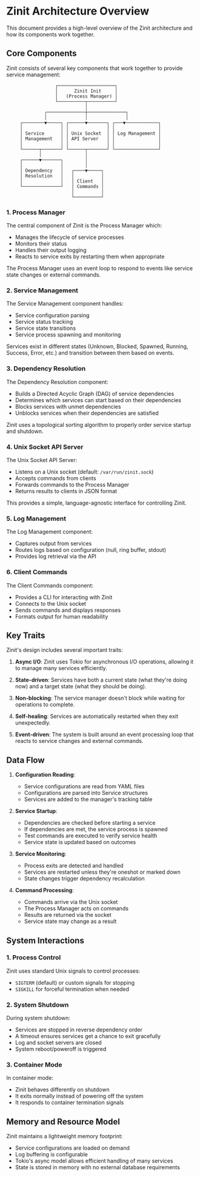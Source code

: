 # Zinit Architecture Overview

This document provides a high-level overview of the Zinit architecture and how its components work together.

## Core Components

Zinit consists of several key components that work together to provide service management:

```
                  ┌─────────────────────┐
                  │      Zinit Init     │
                  │   (Process Manager) │
                  └──────────┬──────────┘
                             │
              ┌──────────────┼──────────────┐
              │              │              │
     ┌────────▼─────┐ ┌──────▼───────┐ ┌───▼────────────┐
     │              │ │              │ │                │
     │ Service      │ │ Unix Socket  │ │ Log Management │
     │ Management   │ │ API Server   │ │                │
     │              │ │              │ │                │
     └──────┬───────┘ └──────┬───────┘ └────────────────┘
            │                │
     ┌──────▼───────┐        │
     │              │        │
     │ Dependency   │   ┌────▼─────┐
     │ Resolution   │   │          │
     │              │   │ Client   │
     └──────────────┘   │ Commands │
                        │          │
                        └──────────┘
```

### 1. Process Manager

The central component of Zinit is the Process Manager which:
- Manages the lifecycle of service processes
- Monitors their status
- Handles their output logging
- Reacts to service exits by restarting them when appropriate

The Process Manager uses an event loop to respond to events like service state changes or external commands.

### 2. Service Management

The Service Management component handles:
- Service configuration parsing
- Service status tracking
- Service state transitions
- Service process spawning and monitoring

Services exist in different states (Unknown, Blocked, Spawned, Running, Success, Error, etc.) and transition between them based on events.

### 3. Dependency Resolution

The Dependency Resolution component:
- Builds a Directed Acyclic Graph (DAG) of service dependencies
- Determines which services can start based on their dependencies
- Blocks services with unmet dependencies
- Unblocks services when their dependencies are satisfied

Zinit uses a topological sorting algorithm to properly order service startup and shutdown.

### 4. Unix Socket API Server

The Unix Socket API Server:
- Listens on a Unix socket (default: `/var/run/zinit.sock`)
- Accepts commands from clients
- Forwards commands to the Process Manager
- Returns results to clients in JSON format

This provides a simple, language-agnostic interface for controlling Zinit.

### 5. Log Management

The Log Management component:
- Captures output from services
- Routes logs based on configuration (null, ring buffer, stdout)
- Provides log retrieval via the API

### 6. Client Commands

The Client Commands component:
- Provides a CLI for interacting with Zinit
- Connects to the Unix socket
- Sends commands and displays responses
- Formats output for human readability

## Key Traits

Zinit's design includes several important traits:

1. **Async I/O**: Zinit uses Tokio for asynchronous I/O operations, allowing it to manage many services efficiently.

2. **State-driven**: Services have both a current state (what they're doing now) and a target state (what they should be doing).

3. **Non-blocking**: The service manager doesn't block while waiting for operations to complete.

4. **Self-healing**: Services are automatically restarted when they exit unexpectedly.

5. **Event-driven**: The system is built around an event processing loop that reacts to service changes and external commands.

## Data Flow

1. **Configuration Reading**:
   - Service configurations are read from YAML files
   - Configurations are parsed into Service structures
   - Services are added to the manager's tracking table

2. **Service Startup**:
   - Dependencies are checked before starting a service
   - If dependencies are met, the service process is spawned
   - Test commands are executed to verify service health
   - Service state is updated based on outcomes

3. **Service Monitoring**:
   - Process exits are detected and handled
   - Services are restarted unless they're oneshot or marked down
   - State changes trigger dependency recalculation

4. **Command Processing**:
   - Commands arrive via the Unix socket
   - The Process Manager acts on commands
   - Results are returned via the socket
   - Service state may change as a result

## System Interactions

### 1. Process Control
Zinit uses standard Unix signals to control processes:
- `SIGTERM` (default) or custom signals for stopping
- `SIGKILL` for forceful termination when needed

### 2. System Shutdown
During system shutdown:
- Services are stopped in reverse dependency order
- A timeout ensures services get a chance to exit gracefully
- Log and socket servers are closed
- System reboot/poweroff is triggered

### 3. Container Mode
In container mode:
- Zinit behaves differently on shutdown
- It exits normally instead of powering off the system
- It responds to container termination signals

## Memory and Resource Model

Zinit maintains a lightweight memory footprint:
- Service configurations are loaded on demand
- Log buffering is configurable
- Tokio's async model allows efficient handling of many services
- State is stored in memory with no external database requirements